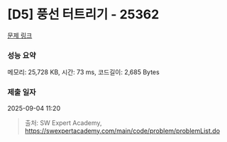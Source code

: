 # [D5] 풍선 터트리기 - 25362 

[문제 링크](https://swexpertacademy.com/main/code/problem/problemDetail.do?contestProbId=AZkM8rAaxvHHBITM) 

### 성능 요약

메모리: 25,728 KB, 시간: 73 ms, 코드길이: 2,685 Bytes

### 제출 일자

2025-09-04 11:20



> 출처: SW Expert Academy, https://swexpertacademy.com/main/code/problem/problemList.do
